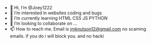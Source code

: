 - 👋 Hi, I’m @Joey1222
- 👀 I’m interested in websites coding and bugs
- 🌱 I’m currently learning HTML CSS JS PYTHON
- 💞️ I’m looking to collaborate on ...
- 📫 How to reach me. Email is jmknutson12@gmail.com no scaming emails. if you do i will block you. and no hacki
